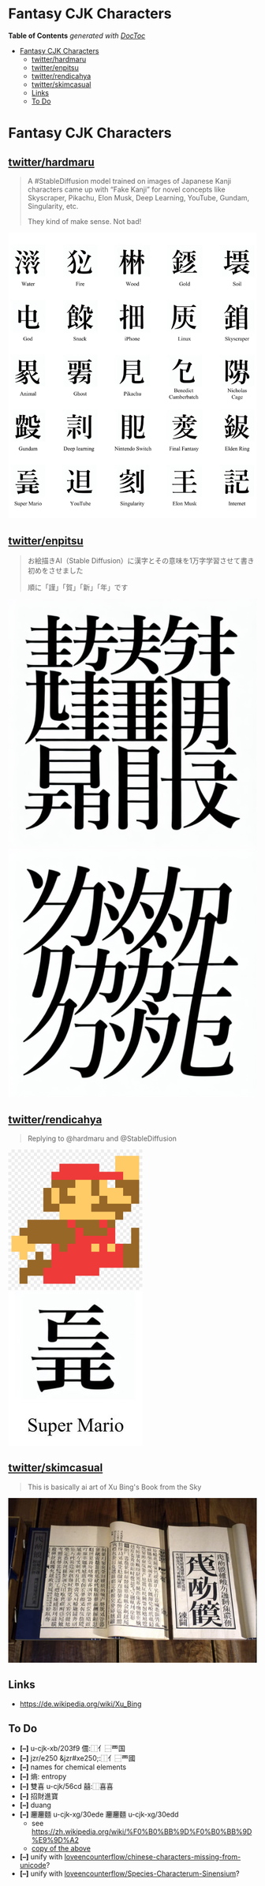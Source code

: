 
# Fantasy CJK Characters

<!-- START doctoc generated TOC please keep comment here to allow auto update -->
<!-- DON'T EDIT THIS SECTION, INSTEAD RE-RUN doctoc TO UPDATE -->
**Table of Contents**  *generated with [DocToc](https://github.com/thlorenz/doctoc)*

- [Fantasy CJK Characters](#fantasy-cjk-characters)
  - [twitter/hardmaru](#twitterhardmaru)
  - [twitter/enpitsu](#twitterenpitsu)
  - [twitter/rendicahya](#twitterrendicahya)
  - [twitter/skimcasual](#twitterskimcasual)
  - [Links](#links)
  - [To Do](#to-do)

<!-- END doctoc generated TOC please keep comment here to allow auto update -->


# Fantasy CJK Characters


## [twitter/hardmaru](https://twitter.com/hardmaru/status/1611237067589095425?ref_src=twsrc%5Etfw%7Ctwcamp%5Etweetembed%7Ctwterm%5E1611237067589095425%7Ctwgr%5E0d75f87a40ec63aeb2272a22ca2be7daaed58cc0%7Ctwcon%5Es1_&ref_url=https%3A%2F%2Flanguagelog.ldc.upenn.edu%2Fnll%2F%3Fp%3D57599)

> A #StableDiffusion model trained on images of Japanese Kanji characters came up with “Fake Kanji” for
> novel concepts like Skyscraper, Pikachu, Elon Musk, Deep Learning, YouTube, Gundam, Singularity, etc.
>
> They kind of make sense. Not bad!

![](./FlxDkcRXoAAOtNV.jpeg)



## [twitter/enpitsu](https://twitter.com/enpitsu/status/1610587513059684353)

> お絵描きAI（Stable Diffusion）に漢字とその意味を1万字学習させて書き初めをさせました
>
> 順に「謹」「賀」「新」「年」です

![](./Fln0CdjaEAEzF3p.png)
![](./Fln0DuyaMAE7feD.png)


## [twitter/rendicahya](https://twitter.com/rendicahya/status/1611270881363505152)

> Replying to @hardmaru and @StableDiffusion

<img src='./Flxh_yjacAEUNIh.png' width='272' /><img src='./FlxiOlYaUAcd22v.jpeg' />

## [twitter/skimcasual](https://twitter.com/skimcasual/status/1611596850347343875)

> This is basically ai art of Xu Bing's Book from the Sky

<img src='./Fl2Ky6_XoAIJJKD.jpeg' />

## Links

* https://de.wikipedia.org/wiki/Xu_Bing

## To Do

* **[–]** u-cjk-xb/203f9 𠏹:⿰亻⿱覀国
* **[–]** jzr/e250 &jzr#xe250;:⿰亻⿱覀國
* **[–]** names for chemical elements
* **[–]** 熵: entropy
* **[–]** 雙喜 u-cjk/56cd 囍:⿰喜喜
* **[–]** 招財進寶
* **[–]** duang
* **[–]** 𰻞𰻞麵 u-cjk-xg/30ede 𰻞𰻞麵 u-cjk-xg/30edd
  * see https://zh.wikipedia.org/wiki/%F0%B0%BB%9D%F0%B0%BB%9D%E9%9D%A2
  * [copy of the above](https://raw.githubusercontent.com/loveencounterflow/jizura-fantasy-cjk-characters/main/wikipedia-biangbiang.html)
* **[–]** unify with [loveencounterflow/chinese-characters-missing-from-unicode](https://github.com/loveencounterflow/chinese-characters-missing-from-unicode)?
* **[–]** unify with [loveencounterflow/Species-Characterum-Sinensium](https://github.com/loveencounterflow/Species-Characterum-Sinensium)?



